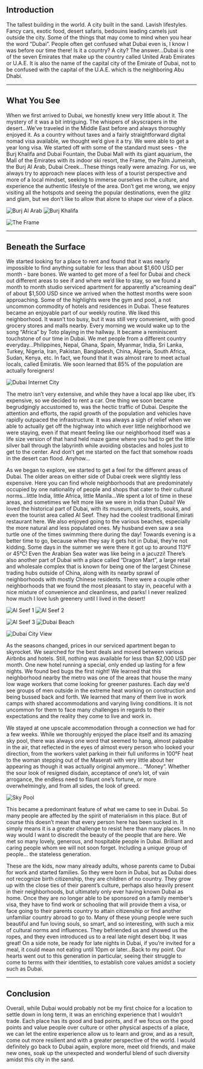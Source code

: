 ## Introduction

The tallest building in the world. A city built in the sand. Lavish lifestyles. Fancy cars, exotic food, desert safaris, bedouins leading camels just outside the city. Some of the things that may come to mind when you hear the word “Dubai”. People often get confused what Dubai even is, I know I was before our time there! Is it a country? A city? The answer…Dubai is one of the seven Emirates that make up the country called United Arab Emirates or U.A.E. It is also the name of the capital city of the Emirate of Dubai, not to be confused with the capital of the U.A.E. which is the neighboring Abu Dhabi.

---

## What You See

When we first arrived to Dubai, we honestly knew very little about it. The mystery of it was a bit intriguing. The whispers of skyscrapers in the desert…We’ve traveled in the Middle East before and always thoroughly enjoyed it. As a country without taxes and a fairly straightforward digital nomad visa available, we thought we’d give it a try. We were able to get a year long visa. We started off with some of the standard must sees - the Burj Khalifa and Dubai Fountain, the Dubai Mall with its giant aquarium, the Mall of the Emirates with its indoor ski resort, the Frame, the Palm Jumeirah, the Burj Al Arab, Dubai Creek…These things really were amazing. For us, we always try to approach new places with less of a tourist perspective and more of a local mindset, seeking to immerse ourselves in the culture, and experience the authentic lifestyle of the area. Don’t get me wrong, we enjoy visiting all the hotspots and seeing the popular destinations, even the glitz and glam, but we don’t like to allow that alone to shape our view of a place.

![Burj Al Arab](https://twotrekkers.nyc3.cdn.digitaloceanspaces.com/media/multipart-uploads/BurjAlArab.svg)  ![Burj Khalifa](https://twotrekkers.nyc3.cdn.digitaloceanspaces.com/media/multipart-uploads/BurjKhalifa.svg)

![The Frame](https://twotrekkers.nyc3.cdn.digitaloceanspaces.com/media/multipart-uploads/DubaiTheFrame.svg)

---

## Beneath the Surface

We started looking for a place to rent and found that it was nearly impossible to find anything suitable for less than about $1,600 USD per month - bare bones. We wanted to get more of a feel for Dubai and check out different areas to see if and where we’d like to stay, so we found a month to month studio serviced apartment for apparently a“screaming deal” of about $1,500 USD since we arrived when the hottest months were soon approaching. Some of the highlights were the gym and pool, a not uncommon commodity of hotels and residences in Dubai. These features became an enjoyable part of our weekly routine. We liked this neighborhood. It wasn’t too busy, but it was still very convenient, with good grocery stores and malls nearby. Every morning we would wake up to the song “Africa” by Toto playing in the hallway. It became a reminiscent touchstone of our time in Dubai. We met people from a different country everyday…Philippines, Nepal, Ghana, Spain, Myanmar, India, Sri Lanka, Turkey, Nigeria, Iran, Pakistan, Bangladesh, China, Algeria, South Africa, Sudan, Kenya, etc. In fact, we found that it was almost rare to meet actual locals, called Emiratis. We soon learned that 85% of the population are actually foreigners!

![Dubai Internet City](https://twotrekkers.nyc3.cdn.digitaloceanspaces.com/media/multipart-uploads/DubaiInternetCity.svg)

The metro isn’t very extensive, and while they have a local app like uber, it’s expensive, so we decided to rent a car. One thing we soon became begrudgingly accustomed to, was the hectic traffic of Dubai. Despite the attention and efforts, the rapid growth of the population and vehicles have rapidly outpaced the infrastructure. It was always a sigh of relief when we able to actually get off the highway into which ever little neighborhood we were staying, even if that meant feeling like our neighborhood itself was a life size version of that hand held maze game where you had to get the little silver ball through the labyrinth while avoiding obstacles and holes just to get to the center. And don’t get me started on the fact that somehow roads in the desert can flood. Anyhow…

As we began to explore, we started to get a feel for the different areas of Dubai. The older areas on either side of Dubai creek were slightly less expensive. Here you can find whole neighborhoods that are predominately occupied by one nationality of people and shops that cater to their cultural norms…little India, little Africa, little Manila…We spent a lot of time in these areas, and sometimes we felt more like we were in India than Dubai! We loved the historical part of Dubai, with its museum, old streets, souks, and even the tourist area called Al Seef. They had the coolest traditional Emirati restaurant here. We also enjoyed going to the various beaches, especially the more natural and less populated ones. My husband even saw a sea turtle one of the times swimming there during the day! Towards evening is a better time to go, because when they say it gets hot in Dubai, they’re not kidding. Some days in the summer we were there it got up to around 113°F or 45°C! Even the Arabian Sea water was like being in a jacuzzi! There’s also another part of Dubai with a place called “Dragon Mart”, a large retail and wholesale complex that is known for being one of the largest Chinese trading hubs outside of China, along with its nearby sprawl of neighborhoods with mostly Chinese residents. There were a couple other neighborhoods that we found the most pleasant to stay in, peaceful with a nice mixture of convenience and cleanliness, and parks! I never realized how much I love lush greenery until I lived in the desert!

![Al Seef 1](https://twotrekkers.nyc3.cdn.digitaloceanspaces.com/media/multipart-uploads/AlSeef1.svg)  ![Al Seef 2](https://twotrekkers.nyc3.cdn.digitaloceanspaces.com/media/multipart-uploads/AlSeef2.svg)

![Al Seef 3](https://twotrekkers.nyc3.cdn.digitaloceanspaces.com/media/multipart-uploads/AlSeef3.svg)  ![Dubai Beach](https://twotrekkers.nyc3.cdn.digitaloceanspaces.com/media/multipart-uploads/DubaiBeach.svg)

![Dubai City View](https://twotrekkers.nyc3.cdn.digitaloceanspaces.com/media/multipart-uploads/DubaiCityView.svg)

As the seasons changed, prices in our serviced apartment began to skyrocket. We searched for the best deals and moved between various Airbnbs and hotels. Still, nothing was available for less than $2,000 USD per month. One new hotel running a special, only ended up lasting for a few nights. We found bed bugs the first night! We learned that this neighborhood nearby the metro was one of the areas that house the many low wage workers that come looking for greener pastures. Each day we’d see groups of men outside in the extreme heat working on construction and being bussed back and forth. We learned that many of them live in work camps with shared accommodations and varying living conditions. It is not uncommon for them to face many challenges in regards to their expectations and the reality they come to live and work in.

We stayed at one upscale accommodation through a connection we had for a few weeks. While we thoroughly enjoyed the place itself and its amazing sky pool, there was always one word that seemed to hang, almost palpable in the air, that reflected in the eyes of almost every person who looked your direction, from the workers valet parking in their full uniforms in 100°F heat to the woman stepping out of the Maserati with very little about her appearing as though it was actually original anymore… “Money”.  Whether the sour look of resigned disdain, acceptance of one’s lot, of vain arrogance, the endless need to flaunt one’s fortune, or more overwhelmingly, and from all sides, the look of greed.

![Sky Pool](https://twotrekkers.nyc3.cdn.digitaloceanspaces.com/media/multipart-uploads/DubaiSkyPool.svg)

This became a predominant feature of what we came to see in Dubai. So many people are affected by the spirit of materialism in this place. But of course this doesn’t mean that every person here has been sucked in. It simply means it is a greater challenge to resist here than many places. In no way would I want to discredit the beauty of the people that are here. We met so many lovely, generous, and hospitable people in Dubai. Brilliant and caring people whom we will not soon forget. Including a unique group of people… the stateless generation.

These are the kids, now many already adults, whose parents came to Dubai for work and started families. So they were born in Dubai, but as Dubai does not recognize birth citizenship, they are children of no country. They grow up with the close ties of their parent’s culture, perhaps also heavily present in their neighborhoods, but ultimately only ever having known Dubai as home. Once they are no longer able to be sponsored on a family member’s visa, they have to find work or schooling that will provide them a visa, or face going to their parents country to attain citizenship or find another unfamiliar country abroad to go to. Many of these young people were such beautiful and fun loving souls, so smart, and so interesting, with such a mix of cultural norms and influences. They befriended us and showed us the ropes, and they even introduced us to a real late night desert bbq.  It was great! On a side note, be ready for late nights in Dubai, if you’re invited for a meal, it could mean not eating until 10pm or later…Back to my point. Our hearts went out to this generation in particular, seeing their struggle to come to terms with their identities, to establish core values amidst a society such as Dubai.

---

## Conclusion

Overall, while Dubai would probably not be my first choice for a location to settle down in long term, it was an enriching experience that I wouldn’t trade. Each place has its good and bad points, and if we focus on the good points and value people over culture or other physical aspects of a place, we can let the entire experience allow us to learn and grow, and as a result, come out more resilient and with a greater perspective of the world. I would definitely go back to Dubai again, explore more, meet old friends, and make new ones, soak up the unexpected and wonderful blend of such diversity amidst this city in the sand.
